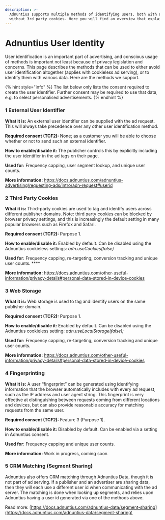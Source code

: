 ```yaml
---
description: >-
  Adnuntius supports multiple methods of identifying users, both with and
  without 3rd party cookies. Here you will find an overview that explains how.
---
```


# Adnuntius User Identity

User identification is an important part of advertising, and conscious usage of methods is important not least because of privacy legislation and concerns. This page describes the methods that can be used to either avoid user identification altogether (applies with cookieless ad serving), or to identify them with various data. Here are the methods we support.

{% hint style="info" %}
The list below only lists the consent required to create the user identifier. Further consent may be required to use that data, e.g. to select personalised advertisements.
{% endhint %}

### **1 External User Identifier**

**What it is:** An external user identifier can be supplied with the ad request. This will always take precedence over any other user identification method.

**Required consent (TCF2):** None; as a customer you will be able to choose whether or not to send such an external identifier.

**How to enable/disable it:** The publisher controls this by explicitly including the user identifier in the ad tags on their page.

**Used for:** Frequency capping, user segment lookup, and unique user counts.

**More information:** [https://docs.adnuntius.com/adnuntius-advertising/requesting-ads/intro/adn-request#userid ](https://docs.adnuntius.com/adnuntius-advertising/requesting-ads/intro/adn-request#userid)

### 2 Third Party Cookies

**What it is:** Third-party cookies are used to tag and identify users across different publisher domains. Note: third party cookies can be blocked by browser privacy settings, and this is increasingly the default setting in many popular browsers such as Firefox and Safari.

**Required consent (TCF2):** Purpose 1.

**How to enable/disable it:** Enabled by default. Can be disabled using the Adnuntius cookieless settings: _adn.useCookies(false)_

**Used for:** Frequency capping, re-targeting, conversion tracking and unique user counts. ****&#x20;

**More information:** [https://docs.adnuntius.com/other-useful-information/privacy-details#personal-data-stored-in-device-cookies ](https://docs.adnuntius.com/other-useful-information/privacy-details#personal-data-stored-in-device-cookies)

### 3 Web Storage

**What it is:** Web storage is used to tag and identify users on the same publisher domain.

**Required consent (TCF2):** Purpose 1.

**How to enable/disable it:** Enabled by default. Can be disabled using the Adnuntius cookieless setting: _adn.useLocalStorage(false);_

**Used for:** Frequency capping, re-targeting, conversion tracking and unique user counts.

**More information:** [https://docs.adnuntius.com/other-useful-information/privacy-details#personal-data-stored-in-device-cookies ](https://docs.adnuntius.com/other-useful-information/privacy-details#personal-data-stored-in-device-cookies)

### 4 Fingerprinting

**What it is:** A user “fingerprint” can be generated using identifying information that the browser automatically includes with every ad request, such as the IP address and user agent string. This fingerprint is very effective at distinguishing between requests coming from different locations and devices, but can also provide reasonable accuracy for matching requests from the same user.

**Required consent (TCF2):** Feature 3 (Purpose 1).

**How to enable/disable it:** Disabled by default. Can be enabled via a setting in Adnuntius consent.

**Used for:** Frequency capping and unique user counts.

**More information:** Work in progress, coming soon.

### 5 CRM Matching (Segment Sharing)

Adnuntius also offers CRM matching through Adnuntius Data, though it is not part of ad serving. If a publisher and an advertiser are sharing data, then they will each use a different user id when communicating with the ad server. The matching is done when looking up segments, and relies upon Adnuntius having a user id generated via one of the methods above.

Read more: [https://docs.adnuntius.com/adnuntius-data/segment-sharing](https://docs.adnuntius.com/adnuntius-data/segment-sharing)
